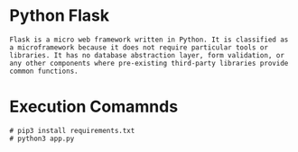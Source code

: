 # Python Flask
    Flask is a micro web framework written in Python. It is classified as a microframework because it does not require particular tools or libraries. It has no database abstraction layer, form validation, or any other components where pre-existing third-party libraries provide common functions.

# Execution Comamnds
    # pip3 install requirements.txt
    # python3 app.py
